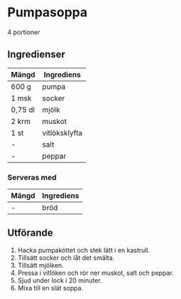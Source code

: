 # Pumpasoppa
4 portioner
## Ingredienser

Mängd|Ingrediens
------------ | -------------
600 g|pumpa
1 msk|socker
0,75 dl|mjölk
2 krm|muskot
1 st|vitlöksklyfta
\-|salt
\-|peppar

### Serveras med

Mängd| Ingrediens
------------ | -------------
\-|bröd

## Utförande
1. Hacka pumpaköttet och stek lätt i en kastrull.
2. Tillsätt socker och låt det smälta.
3. Tillsätt mjölken.
4. Pressa i vitlöken och rör ner muskot, salt och peppar.
5. Sjud under lock i 20 minuter.
6. Mixa till en slät soppa.
